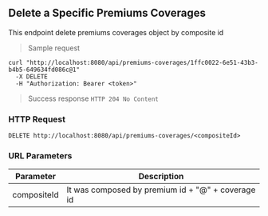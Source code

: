 ## Delete a Specific Premiums Coverages

This endpoint delete premiums coverages object by composite id

> Sample request 

```shell
curl "http://localhost:8080/api/premiums-coverages/1ffc0022-6e51-43b3-b4b5-649634fd086c@1"
  -X DELETE
  -H "Authorization: Bearer <token>"
```

> Success response <code>HTTP 204 No Content</code>

### HTTP Request

`DELETE http://localhost:8080/api/premiums-coverages/<compositeId>`

### URL Parameters

Parameter | Description
--------- | -----------
compositeId | It was composed by premium id + "@" + coverage id